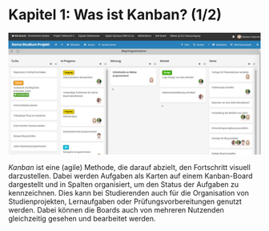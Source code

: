 # Kapitel 1: Was ist Kanban? (1/2)

![Zu sehen ist ein Beispiel WeKan Board auf dem ein Kanban erstellt wurde. Spalten heißten bspw. In Arbeit, um den Status der darin liegenden Aufgaben wiederzugeben. Die Spalten tragen die Namen To Do, In Arbeit, Störung, Wartet und Fertig.](/images/Wekan_Beispiel_kanban.jpg)

*Kanban* ist eine (agile) Methode, die darauf abzielt, den Fortschritt visuell darzustellen. Dabei werden Aufgaben als Karten auf einem Kanban-Board dargestellt und in Spalten organisiert, um den Status der Aufgaben zu kennzeichnen. Dies kann bei Studierenden auch für die Organisation von Studienprojekten, Lernaufgaben oder Prüfungsvorbereitungen genutzt werden. Dabei können die Boards auch von mehreren Nutzenden gleichzeitig gesehen und bearbeitet werden.